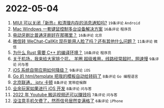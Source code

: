 # 2022-05-04

1. [MIUI 可以关闭「新热」和清理内存的消息通知吗?](https://www.v2ex.com/t/850738) `19条评论` `Android`
1. [Mac Windows 一套键鼠控制多台设备解决方案](https://www.v2ex.com/t/850750) `16条评论` `程序员`
1. [电动牙刷比普通牙刷好在那哪里？](https://www.v2ex.com/t/850734) `16条评论` `北京`
1. [微信转 WeChat-CallKit 现在能用人脸了吗？还有其他什么问题？](https://www.v2ex.com/t/850728) `11条评论` `微信`
1. [为什么 Rust 需要 C++ 的编译环境？](https://www.v2ex.com/t/850745) `10条评论` `程序员`
1. [关于机场，我来给大家排个坑， 羊圈 超级难用，线路经常超时，网速慢](https://www.v2ex.com/t/850736) `9条评论` `问与答`
1. [iOS 系统自带应用如何降级？](https://www.v2ex.com/t/850723) `9条评论` `iOS`
1. [Go 的 html/template 把我的模板自动给转码了](https://www.v2ex.com/t/850741) `8条评论` `Go 编程语言`
1. [北京联通， iptv 卡顿](https://www.v2ex.com/t/850725) `8条评论` `宽带症候群`
1. [业余玩家如果进行 iOS 开发](https://www.v2ex.com/t/850721) `8条评论` `问与答`
1. [2022 年 Youtube 搬运视频还可以赚钱吗](https://www.v2ex.com/t/850748) `7条评论` `问与答`
1. [没注意手机欠费了，然而信号居然变满格了](https://www.v2ex.com/t/850731) `6条评论` `iPhone`
